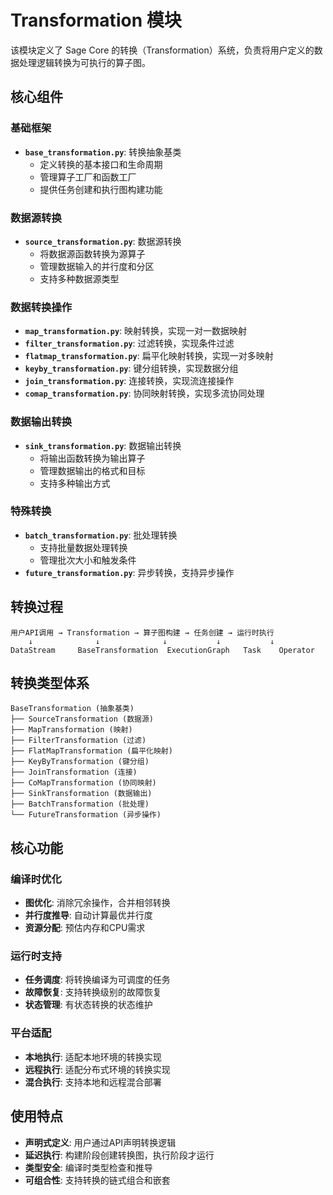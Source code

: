 # Transformation 模块

该模块定义了 Sage Core 的转换（Transformation）系统，负责将用户定义的数据处理逻辑转换为可执行的算子图。

## 核心组件

### 基础框架
- **`base_transformation.py`**: 转换抽象基类
  - 定义转换的基本接口和生命周期
  - 管理算子工厂和函数工厂
  - 提供任务创建和执行图构建功能

### 数据源转换
- **`source_transformation.py`**: 数据源转换
  - 将数据源函数转换为源算子
  - 管理数据输入的并行度和分区
  - 支持多种数据源类型

### 数据转换操作
- **`map_transformation.py`**: 映射转换，实现一对一数据映射
- **`filter_transformation.py`**: 过滤转换，实现条件过滤
- **`flatmap_transformation.py`**: 扁平化映射转换，实现一对多映射
- **`keyby_transformation.py`**: 键分组转换，实现数据分组
- **`join_transformation.py`**: 连接转换，实现流连接操作
- **`comap_transformation.py`**: 协同映射转换，实现多流协同处理

### 数据输出转换
- **`sink_transformation.py`**: 数据输出转换
  - 将输出函数转换为输出算子
  - 管理数据输出的格式和目标
  - 支持多种输出方式

### 特殊转换
- **`batch_transformation.py`**: 批处理转换
  - 支持批量数据处理转换
  - 管理批次大小和触发条件
- **`future_transformation.py`**: 异步转换，支持异步操作

## 转换过程

```
用户API调用 → Transformation → 算子图构建 → 任务创建 → 运行时执行
    ↓              ↓              ↓           ↓           ↓
DataStream     BaseTransformation  ExecutionGraph   Task    Operator
```

## 转换类型体系

```
BaseTransformation (抽象基类)
├── SourceTransformation (数据源)
├── MapTransformation (映射)
├── FilterTransformation (过滤)
├── FlatMapTransformation (扁平化映射)
├── KeyByTransformation (键分组)
├── JoinTransformation (连接)
├── CoMapTransformation (协同映射)
├── SinkTransformation (数据输出)
├── BatchTransformation (批处理)
└── FutureTransformation (异步操作)
```

## 核心功能

### 编译时优化
- **图优化**: 消除冗余操作，合并相邻转换
- **并行度推导**: 自动计算最优并行度
- **资源分配**: 预估内存和CPU需求

### 运行时支持
- **任务调度**: 将转换编译为可调度的任务
- **故障恢复**: 支持转换级别的故障恢复
- **状态管理**: 有状态转换的状态维护

### 平台适配
- **本地执行**: 适配本地环境的转换实现
- **远程执行**: 适配分布式环境的转换实现
- **混合执行**: 支持本地和远程混合部署

## 使用特点

- **声明式定义**: 用户通过API声明转换逻辑
- **延迟执行**: 构建阶段创建转换图，执行阶段才运行
- **类型安全**: 编译时类型检查和推导
- **可组合性**: 支持转换的链式组合和嵌套
